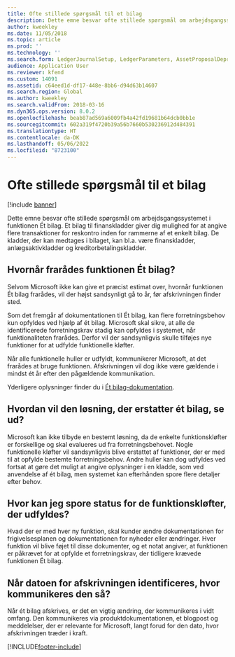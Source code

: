 ```yaml
---
title: Ofte stillede spørgsmål til et bilag
description: Dette emne besvar ofte stillede spørgsmål om arbejdsgangssystemet i funktionen Ét bilag. Ét bilag til økonomikladder (finanskladde, anlægsaktivkladde, kreditorbetalingskladde osv.) giver dig mulighed for at angive flere reskontrotransaktioner i forbindelse med et enkelt bilag.
author: kweekley
ms.date: 11/05/2018
ms.topic: article
ms.prod: ''
ms.technology: ''
ms.search.form: LedgerJournalSetup, LedgerParameters, AssetProposalDepreciation
audience: Application User
ms.reviewer: kfend
ms.custom: 14091
ms.assetid: c64eed1d-df17-448e-8bb6-d94d63b14607
ms.search.region: Global
ms.author: kweekley
ms.search.validFrom: 2018-03-16
ms.dyn365.ops.version: 8.0.2
ms.openlocfilehash: beab87ad569a6009fb4a42fd19681b64dcb0bb1e
ms.sourcegitcommit: 602a319f4720b39a56b7660b530236912d484391
ms.translationtype: HT
ms.contentlocale: da-DK
ms.lasthandoff: 05/06/2022
ms.locfileid: "8723100"
---
```

# <a name="one-voucher-faq"></a>Ofte stillede spørgsmål til et bilag

[!include [banner](../includes/banner.md)]

Dette emne besvar ofte stillede spørgsmål om arbejdsgangssystemet i funktionen Ét bilag. Et bilag til finanskladder giver dig mulighed for at angive flere transaktioner for reskontro inden for rammerne af et enkelt bilag. De kladder, der kan medtages i bilaget, kan bl.a. være finanskladder, anlægsaktivkladder og kreditorbetalingskladder.

## <a name="when-will-the-one-voucher-functionality-be-deprecated"></a>Hvornår frarådes funktionen Ét bilag?

Selvom Microsoft ikke kan give et præcist estimat over, hvornår funktionen Ét bilag frarådes, vil der højst sandsynligt gå to år, før afskrivningen finder sted.

Som det fremgår af dokumentationen til Ét bilag, kan flere forretningsbehov kun opfyldes ved hjælp af ét bilag. Microsoft skal sikre, at alle de identificerede forretningskrav stadig kan opfyldes i systemet, når funktionaliteten frarådes. Derfor vil der sandsynligvis skulle tilføjes nye funktioner for at udfylde funktionelle kløfter.

Når alle funktionelle huller er udfyldt, kommunikerer Microsoft, at det frarådes at bruge funktionen. Afskrivningen vil dog ikke være gældende i mindst ét år efter den pågældende kommunikation.

Yderligere oplysninger finder du i [Ét bilag-dokumentation](one-voucher.md).

## <a name="what-will-the-solution-that-replaces-one-voucher-look-like"></a>Hvordan vil den løsning, der erstatter ét bilag, se ud?

Microsoft kan ikke tilbyde en bestemt løsning, da de enkelte funktionskløfter er forskellige og skal evalueres ud fra forretningsbehovet. Nogle funktionelle kløfter vil sandsynligvis blive erstattet af funktioner, der er med til at opfylde bestemte forretningsbehov. Andre huller kan dog udfyldes ved fortsat at gøre det muligt at angive oplysninger i en kladde, som ved anvendelse af ét bilag, men systemet kan efterhånden spore flere detaljer efter behov.

## <a name="where-can-i-track-the-progress-of-the-feature-gaps-being-filled"></a>Hvor kan jeg spore status for de funktionskløfter, der udfyldes?

Hvad der er med hver ny funktion, skal kunder ændre dokumentationen for frigivelsesplanen og dokumentationen for nyheder eller ændringer. Hver funktion vil blive føjet til disse dokumenter, og et notat angiver, at funktionen er påkrævet for at opfylde et forretningskrav, der tidligere krævede funktionen Ét bilag.

## <a name="when-the-deprecation-date-is-identified-where-will-it-be-communicated"></a>Når datoen for afskrivningen identificeres, hvor kommunikeres den så?

Når ét bilag afskrives, er det en vigtig ændring, der kommunikeres i vidt omfang. Den kommunikeres via produktdokumentationen, et blogpost og meddelelser, der er relevante for Microsoft, langt forud for den dato, hvor afskrivningen træder i kraft.


[!INCLUDE[footer-include](../../includes/footer-banner.md)]
